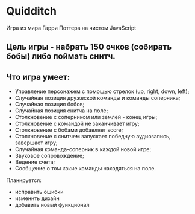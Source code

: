 # Quidditch
Игра из мира Гарри Поттера на чистом  JavaScript


Цель игры - набрать 150 очков (собирать бобы) либо поймать снитч.
-
Что игра умеет:
- 
- Управление персонажем с помощью стрелок (up, right, down, left);
- Случайная позиция дружеской команды и команды соперника;
- Случайная позиция бобов;
- Случайная позиция снитча на поле;
- Столкновение с соперником или землей - конец игры;
- Столкновение с командой не заканчивает игру;
- Столкновение с бобами добавляет score;
- Столкновение с снитчем запускает победную аудиозапись, завершает игру;
- Случайная команда-соперник в каждой новой игре;
- Звуковое сопровождение;
- Ведение счета;
- Сообщение о том какие команды находяться на поле.

Планируется:
- исправить ошибки
- изменить дизайн
- добавить новый функционал 
